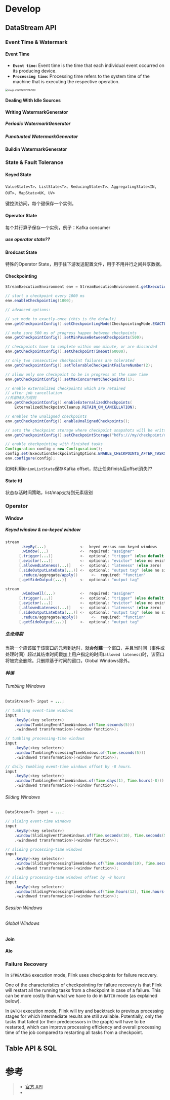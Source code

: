 

# Develop

## DataStream API

### Event Time & Watermark

#### Event Time

- **`Event time`:** Event time is the time that each individual event occurred on its producing device. 
- **`Processing time`:** Processing time refers to the system time of the machine that is executing the respective operation.

<img src="https://i.loli.net/2021/11/29/ydQ7APRi6WFbopX.png" alt="image-20211129171747959" style="zoom:50%;" />

#### Dealing With Idle Sources

#### Writing WatermarkGenerator

##### Periodic WatermarkGenerator

##### Punctuated WatermarkGenerator

#### Buildin WatermarkGenerator

### State & Fault Tolerance

#### Keyed State

`ValueState<T>`、`ListState<T>`、`ReducingState<T>`、`AggregatingState<IN, OUT>`、`MapState<UK, UV>`

键控流访问，每个键保存一个实例。

#### Operator State 

每个并行算子保存一个实例，例子：Kafka consumer

##### use operator state??

#### Brodcast State 

特殊的Operator State，用于往下游发送配置文件，用于不用并行之间共享数据。

#### Checkpointing

```java
StreamExecutionEnvironment env = StreamExecutionEnvironment.getExecutionEnvironment();

// start a checkpoint every 1000 ms
env.enableCheckpointing(1000);

// advanced options:

// set mode to exactly-once (this is the default)
env.getCheckpointConfig().setCheckpointingMode(CheckpointingMode.EXACTLY_ONCE);

// make sure 500 ms of progress happen between checkpoints
env.getCheckpointConfig().setMinPauseBetweenCheckpoints(500);

// checkpoints have to complete within one minute, or are discarded
env.getCheckpointConfig().setCheckpointTimeout(60000);

// only two consecutive checkpoint failures are tolerated
env.getCheckpointConfig().setTolerableCheckpointFailureNumber(2);

// allow only one checkpoint to be in progress at the same time
env.getCheckpointConfig().setMaxConcurrentCheckpoints(1);

// enable externalized checkpoints which are retained
// after job cancellation
//外部持久化规则
env.getCheckpointConfig().enableExternalizedCheckpoints(
    ExternalizedCheckpointCleanup.RETAIN_ON_CANCELLATION);

// enables the unaligned checkpoints
env.getCheckpointConfig().enableUnalignedCheckpoints();

// sets the checkpoint storage where checkpoint snapshots will be written
env.getCheckpointConfig().setCheckpointStorage("hdfs:///my/checkpoint/dir")

// enable checkpointing with finished tasks
Configuration config = new Configuration();
config.set(ExecutionCheckpointingOptions.ENABLE_CHECKPOINTS_AFTER_TASKS_FINISH, true);
env.configure(config);
```

如何利用`UnionListState`保存Kafka offset，防止任务finish后offset消失??

#### State ttl

状态存活时间策略，list/map支持到元素级别

### Operator

#### Window

##### Keyed window & no-keyed window

```java
stream
       .keyBy(...)               <-  keyed versus non-keyed windows
       .window(...)              <-  required: "assigner"
      [.trigger(...)]            <-  optional: "trigger" (else default trigger)
      [.evictor(...)]            <-  optional: "evictor" (else no evictor)
      [.allowedLateness(...)]    <-  optional: "lateness" (else zero)
      [.sideOutputLateData(...)] <-  optional: "output tag" (else no side output for late data)
       .reduce/aggregate/apply()      <-  required: "function"
      [.getSideOutput(...)]      <-  optional: "output tag"
```

```java
stream
       .windowAll(...)           <-  required: "assigner"
      [.trigger(...)]            <-  optional: "trigger" (else default trigger)
      [.evictor(...)]            <-  optional: "evictor" (else no evictor)
      [.allowedLateness(...)]    <-  optional: "lateness" (else zero)
      [.sideOutputLateData(...)] <-  optional: "output tag" (else no side output for late data)
       .reduce/aggregate/apply()      <-  required: "function"
      [.getSideOutput(...)]      <-  optional: "output tag"
```

##### 生命周期

当第一个应该属于该窗口的元素到达时，就会**创建**一个窗口，并且当时间（事件或处理时间）超过其结束时间戳加上用户指定的时间(`allowed lateness`)时，该窗口将被完全删除。只删除基于时间的窗口，Global Windows除外。

##### 种类

###### Tumbling Windows

```java
DataStream<T> input = ...;

// tumbling event-time windows
input
    .keyBy(<key selector>)
    .window(TumblingEventTimeWindows.of(Time.seconds(5)))
    .<windowed transformation>(<window function>);

// tumbling processing-time windows
input
    .keyBy(<key selector>)
    .window(TumblingProcessingTimeWindows.of(Time.seconds(5)))
    .<windowed transformation>(<window function>);

// daily tumbling event-time windows offset by -8 hours.
input
    .keyBy(<key selector>)
    .window(TumblingEventTimeWindows.of(Time.days(1), Time.hours(-8)))
    .<windowed transformation>(<window function>);
```

###### Sliding Windows

```java
DataStream<T> input = ...;

// sliding event-time windows
input
    .keyBy(<key selector>)
    .window(SlidingEventTimeWindows.of(Time.seconds(10), Time.seconds(5)))
    .<windowed transformation>(<window function>);

// sliding processing-time windows
input
    .keyBy(<key selector>)
    .window(SlidingProcessingTimeWindows.of(Time.seconds(10), Time.seconds(5)))
    .<windowed transformation>(<window function>);

// sliding processing-time windows offset by -8 hours
input
    .keyBy(<key selector>)
    .window(SlidingProcessingTimeWindows.of(Time.hours(12), Time.hours(1), Time.hours(-8)))
    .<windowed transformation>(<window function>);
```

###### Session Windows

###### Global Windows

#### Join

#### Aio



### Failure Recovery

In `STREAMING` execution mode, Flink uses checkpoints for failure recovery. 

One of the characteristics of checkpointing for failure recovery is that Flink will restart all the running tasks from a checkpoint in case of a failure. This can be more costly than what we have to do in `BATCH` mode (as explained below).

In `BATCH` execution mode, Flink will try and backtrack to previous processing stages for which intermediate results are still available. Potentially, only the tasks that failed (or their predecessors in the graph) will have to be restarted, which can improve processing efficiency and overall processing time of the job compared to restarting all tasks from a checkpoint.

## Table API & SQL 

# 参考

>- [官方 API](https://nightlies.apache.org/flink/flink-docs-release-1.14)
>- 
>
>

